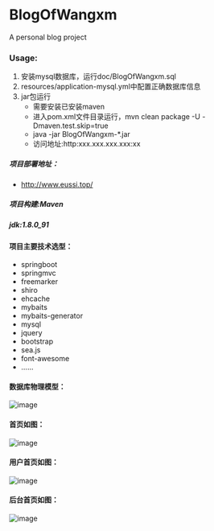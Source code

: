# BlogOfWangxm
A personal blog project

### Usage:
1. 安装mysql数据库，运行doc/BlogOfWangxm.sql
2. resources/application-mysql.yml中配置正确数据库信息
3. jar包运行
    - 需要安装已安装maven
    - 进入pom.xml文件目录运行，mvn clean package -U -Dmaven.test.skip=true
    - java -jar BlogOfWangxm-*.jar
    - 访问地址:http:xxx.xxx.xxx.xxx:xx

##### 项目部署地址：

 - http://www.eussi.top/
 
##### 项目构建:Maven

##### jdk:1.8.0_91

#### 项目主要技术选型：
 - springboot 
 - springmvc
 - freemarker
 - shiro
 - ehcache
 - mybaits
 - mybaits-generator
 - mysql
 - jquery
 - bootstrap
 - sea.js
 - font-awesome
 - ......
 
#### 数据库物理模型：
![image](https://github.com/eussi/BlogOfWangxm/blob/master/doc/db_pdm.png)

#### 首页如图：
![image](https://github.com/eussi/BlogOfWangxm/blob/master/doc/preview/index.png)
#### 用户首页如图：
![image](https://github.com/eussi/BlogOfWangxm/blob/master/doc/preview/user_index.png)
#### 后台首页如图：
![image](https://github.com/eussi/BlogOfWangxm/blob/master/doc/preview/back_index.png)
